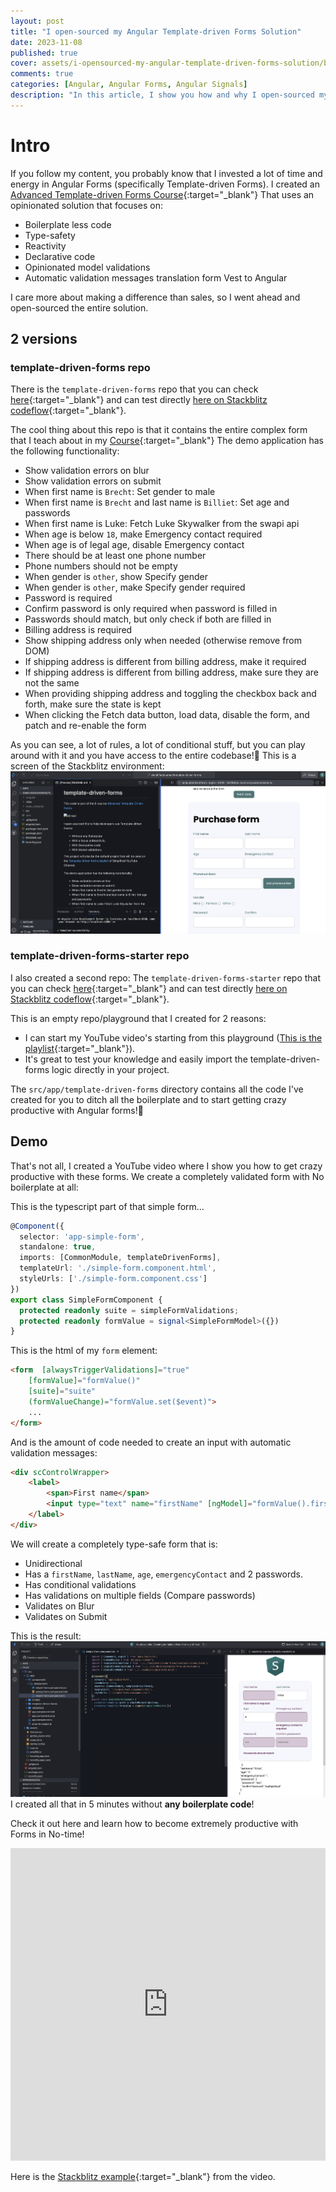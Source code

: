 ```yaml
---
layout: post
title: "I open-sourced my Angular Template-driven Forms Solution"
date: 2023-11-08
published: true
cover: assets/i-opensourced-my-angular-template-driven-forms-solution/banner.jpg
comments: true
categories: [Angular, Angular Forms, Angular Signals]
description: "In this article, I show you how and why I open-sourced my Angular Template-driven Forms solution"
---
```


# Intro

If you follow my content, you probably know that I invested a lot of time and energy in Angular Forms
(specifically Template-driven Forms).
I created an [Advanced Template-driven Forms Course](https://www.simplified.courses/complex-angular-template-driven-forms){:target="_blank"}
That uses an opinionated solution that focuses on:
- Boilerplate less code
- Type-safety
- Reactivity
- Declarative code
- Opinionated model validations
- Automatic validation messages translation form Vest to Angular

I care more about making a difference than sales, so I went ahead and open-sourced the entire solution.

## 2 versions

### template-driven-forms repo

There is the `template-driven-forms` repo that you can check [here](https://github.com/simplifiedcourses/template-driven-forms){:target="_blank"}
and can test directly [here on Stackblitz codeflow](https://stackblitz.com/~/github.com/simplifiedcourses/template-driven-forms){:target="_blank"}.

The cool thing about this repo is that it contains the entire complex form that I teach about in my [Course](https://www.simplified.courses/complex-angular-template-driven-forms){:target="_blank"}
The demo application has the following functionality:
- Show validation errors on blur
- Show validation errors on submit
- When first name is `Brecht`: Set gender to male
- When first name is `Brecht` and last name is `Billiet`: Set age and passwords
- When first name is Luke: Fetch Luke Skywalker from the swapi api
- When age is below `18`, make Emergency contact required
- When age is of legal age, disable Emergency contact
- There should be at least one phone number
- Phone numbers should not be empty
- When gender is `other`, show Specify gender
- When gender is `other`, make Specify gender required
- Password is required
- Confirm password is only required when password is filled in
- Passwords should match, but only check if both are filled in
- Billing address is required
- Show shipping address only when needed (otherwise remove from DOM)
- If shipping address is different from billing address, make it required
- If shipping address is different from billing address, make sure they are not the same
- When providing shipping address and toggling the checkbox back and forth, make sure the state is kept
- When clicking the Fetch data button, load data, disable the form, and patch and re-enable the form

As you can see, a lot of rules, a lot of conditional stuff, but you can play around with it and you have access to the entire codebase!🥰
This is a screen of the Stackblitz environment:
![tdd-forms-codeflow.png](..%2Fassets%2Fi-opensourced-my-angular-template-driven-forms-solution%2Ftdd-forms-codeflow.png)

### template-driven-forms-starter repo

I also created a second repo: The `template-driven-forms-starter` repo that you can check [here](https://github.com/simplifiedcourses/template-driven-forms-starter){:target="_blank"}
and can test directly [here on Stackblitz codeflow](https://stackblitz.com/~/github.com/simplifiedcourses/template-driven-forms-starter){:target="_blank"}.

This is an empty repo/playground that I created for 2 reasons:
- I can start my YouTube video's starting from this playground ([This is the playlist](https://www.youtube.com/watch?v=djod9on45wc&list=PLTItqHpooUL4SWBZmVIYXCOTFDaOFdU5N){:target="_blank"}).
- It's great to test your knowledge and easily import the template-driven-forms logic directly in your project.

The `src/app/template-driven-forms` directory contains all the code I've created for you to ditch all the boilerplate and to start getting crazy productive with Angular forms!💪

## Demo

That's not all, I created a YouTube video where I show you how to get crazy productive with these forms.
We create a completely validated form with No boilerplate at all:

This is the typescript part of that simple form...

```typescript
@Component({
  selector: 'app-simple-form',
  standalone: true,
  imports: [CommonModule, templateDrivenForms],
  templateUrl: './simple-form.component.html',
  styleUrls: ['./simple-form.component.css']
})
export class SimpleFormComponent {
  protected readonly suite = simpleFormValidations;
  protected readonly formValue = signal<SimpleFormModel>({})
}
```

This is the html of my `form` element:

```html
<form  [alwaysTriggerValidations]="true"
    [formValue]="formValue()" 
    [suite]="suite" 
    (formValueChange)="formValue.set($event)">
    ...
</form>
```

And is the amount of code needed to create an input with automatic validation messages:

```html
<div scControlWrapper>
    <label>
        <span>First name</span>
        <input type="text" name="firstName" [ngModel]="formValue().firstName">
    </label>
</div>
```

We will create a completely type-safe form that is:
- Unidirectional
- Has a `firstName`, `lastName`, `age`, `emergencyContact` and 2 passwords.
- Has conditional validations
- Has validations on multiple fields (Compare passwords)
- Validates on Blur
- Validates on Submit

This is the result:
![tdd-forms-stackblitz.png](..%2Fassets%2Fi-opensourced-my-angular-template-driven-forms-solution%2Ftdd-forms-stackblitz.png)
I created all that in 5 minutes without **any boilerplate code**!

Check it out here and learn how to become extremely productive with Forms in No-time!
<iframe width="100%" height="500" src="https://www.youtube.com/embed/vKEd9cNh5R4?si=dCA1gLv-KwXPkyQz" title="YouTube video player" frameborder="0" allow="accelerometer; autoplay; clipboard-write; encrypted-media; gyroscope; picture-in-picture; web-share" allowfullscreen></iframe>

Here is the [Stackblitz example](https://stackblitz.com/edit/stackblitz-starters-8zha2s?file=src%2Fapp%2Fcomponents%2Fsimple-form%2Fsimple-form.component.ts){:target="_blank"} from the video.